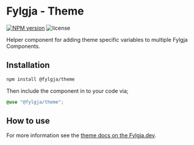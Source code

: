 # Fylgja - Theme

[![NPM version](https://img.shields.io/npm/v/@fylgja/theme)](https://www.npmjs.org/package/@fylgja/theme)
![license](https://img.shields.io/github/license/fylgja/fylgja)

Helper component for adding theme specific variables to multiple Fylgja Components.

## Installation

```bash
npm install @fylgja/theme
```

Then include the component in to your code via;

```scss
@use "@fylgja/theme";
```

## How to use

For more information see the [theme docs on the Fylgja.dev](https://fylgja.dev/components/theme/).
